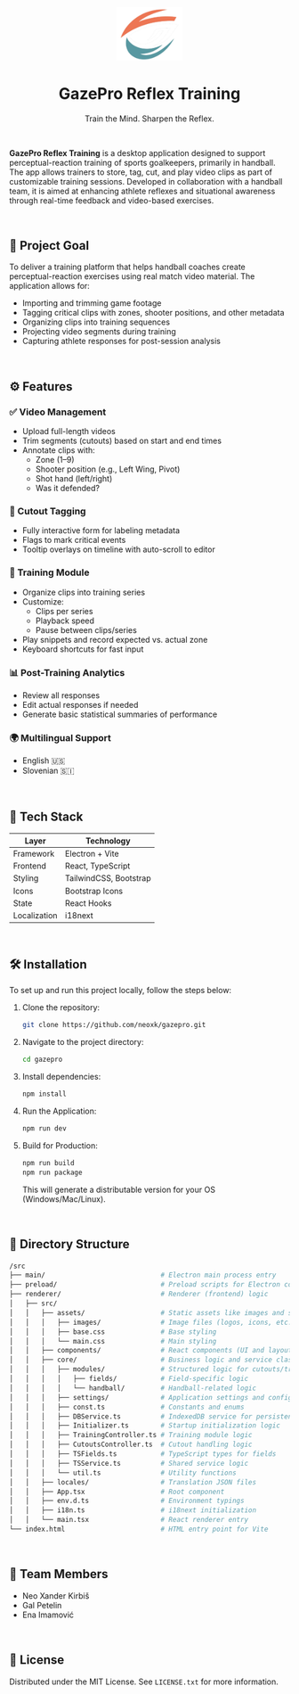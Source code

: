 <div align="center">

  <img src="./app/src/renderer/src/assets/images/logo-2.png" alt="logo" width="120" height="auto" />
  
  <h1> GazePro Reflex Training </h1>
  
  <p>
    Train the Mind. Sharpen the Reflex.
  </p>

</div>

<br>

**GazePro Reflex Training** is a desktop application designed to support perceptual-reaction training of sports goalkeepers, primarily in handball. The app allows trainers to store, tag, cut, and play video clips as part of customizable training sessions. Developed in collaboration with a handball team, it is aimed at enhancing athlete reflexes and situational awareness through real-time feedback and video-based exercises.

<br>

## 🧠 Project Goal

To deliver a training platform that helps handball coaches create perceptual-reaction exercises using real match video material. The application allows for:
- Importing and trimming game footage
- Tagging critical clips with zones, shooter positions, and other metadata
- Organizing clips into training sequences
- Projecting video segments during training
- Capturing athlete responses for post-session analysis

<br>

## ⚙️ Features

### ✅ Video Management
- Upload full-length videos
- Trim segments (cutouts) based on start and end times
- Annotate clips with:
  - Zone (1–9)
  - Shooter position (e.g., Left Wing, Pivot)
  - Shot hand (left/right)
  - Was it defended?

### 🧩 Cutout Tagging
- Fully interactive form for labeling metadata
- Flags to mark critical events
- Tooltip overlays on timeline with auto-scroll to editor

### 🎯 Training Module
- Organize clips into training series
- Customize:
  - Clips per series
  - Playback speed
  - Pause between clips/series
- Play snippets and record expected vs. actual zone
- Keyboard shortcuts for fast input

### 📊 Post-Training Analytics
- Review all responses
- Edit actual responses if needed
- Generate basic statistical summaries of performance

### 🌍 Multilingual Support
- English 🇺🇸
- Slovenian 🇸🇮

<br>

## 🧱 Tech Stack

| Layer          | Technology                  |
|----------------|-----------------------------|
| Framework      | Electron + Vite             |
| Frontend       | React, TypeScript           |
| Styling        | TailwindCSS, Bootstrap      |
| Icons          | Bootstrap Icons             |
| State          | React Hooks                 |
| Localization   | i18next                     |

<br>

## 🛠️ Installation

To set up and run this project locally, follow the steps below:

1. Clone the repository:
   ```bash
   git clone https://github.com/neoxk/gazepro.git
   
    ```

2. Navigate to the project directory:
    ```bash
    cd gazepro
    ```

3. Install dependencies:
    ```bash
    npm install
    ```

4. Run the Application:
    ```bash
    npm run dev
    ```

5. Build for Production:
    ```bash
    npm run build
    npm run package
    ```
    This will generate a distributable version for your OS (Windows/Mac/Linux).

<br>

## 📂 Directory Structure
  ```bash
  /src
  ├── main/                             # Electron main process entry
  ├── preload/                          # Preload scripts for Electron context bridging
  ├── renderer/                         # Renderer (frontend) logic
  │   ├── src/
  │   │   ├── assets/                   # Static assets like images and styles
  │   │   │   ├── images/               # Image files (logos, icons, etc.)
  │   │   │   ├── base.css              # Base styling
  │   │   │   └── main.css              # Main styling
  │   │   ├── components/               # React components (UI and layout)
  │   │   ├── core/                     # Business logic and service classes
  │   │   │   ├── modules/              # Structured logic for cutouts/training
  │   │   │   │   ├── fields/           # Field-specific logic
  │   │   │   │   └── handball/         # Handball-related logic
  │   │   │   ├── settings/             # Application settings and config
  │   │   │   ├── const.ts              # Constants and enums
  │   │   │   ├── DBService.ts          # IndexedDB service for persistence
  │   │   │   ├── Initializer.ts        # Startup initialization logic
  │   │   │   ├── TrainingController.ts # Training module logic
  │   │   │   ├── CutoutsController.ts  # Cutout handling logic
  │   │   │   ├── TSFields.ts           # TypeScript types for fields
  │   │   │   ├── TSService.ts          # Shared service logic
  │   │   │   └── util.ts               # Utility functions
  │   │   ├── locales/                  # Translation JSON files
  │   │   ├── App.tsx                   # Root component
  │   │   ├── env.d.ts                  # Environment typings
  │   │   ├── i18n.ts                   # i18next initialization
  │   │   └── main.tsx                  # React renderer entry
  └── index.html                        # HTML entry point for Vite
  ```

<br>

## 👥 Team Members

- Neo Xander Kirbiš
- Gal Petelin
- Ena Imamović

<br>

## 📄 License

Distributed under the MIT License. See `LICENSE.txt` for more information.